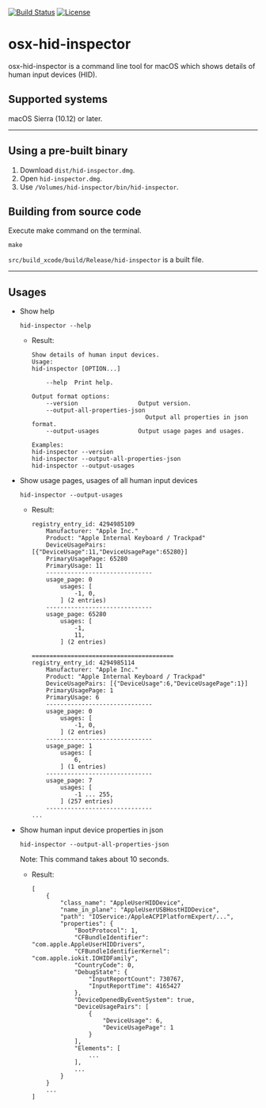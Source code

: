 [![Build Status](https://github.com/pqrs-org/osx-hid-inspector/workflows/CI/badge.svg)](https://github.com/pqrs-org/osx-hid-inspector/actions)
[![License](https://img.shields.io/badge/license-Public%20Domain-blue.svg)](https://github.com/pqrs-org/osx-hid-inspector/blob/master/LICENSE.md)

# osx-hid-inspector

osx-hid-inspector is a command line tool for macOS which shows details of human input devices (HID).

## Supported systems

macOS Sierra (10.12) or later.

---

## Using a pre-built binary

1.  Download `dist/hid-inspector.dmg`.
2.  Open `hid-inspector.dmg`.
3.  Use `/Volumes/hid-inspector/bin/hid-inspector`.

## Building from source code

Execute make command on the terminal.

```shell
make
```

`src/build_xcode/build/Release/hid-inspector` is a built file.

---

## Usages

-   Show help

    ```shell
    hid-inspector --help
    ```

    -   Result:

        ```text
        Show details of human input devices.
        Usage:
        hid-inspector [OPTION...]

            --help  Print help.

        Output format options:
            --version                 Output version.
            --output-all-properties-json
                                        Output all properties in json format.
            --output-usages           Output usage pages and usages.

        Examples:
        hid-inspector --version
        hid-inspector --output-all-properties-json
        hid-inspector --output-usages
        ```

-   Show usage pages, usages of all human input devices

    ```shell
    hid-inspector --output-usages
    ```

    -   Result:

        ```text
        registry_entry_id: 4294985109
            Manufacturer: "Apple Inc."
            Product: "Apple Internal Keyboard / Trackpad"
            DeviceUsagePairs: [{"DeviceUsage":11,"DeviceUsagePage":65280}]
            PrimaryUsagePage: 65280
            PrimaryUsage: 11
            ------------------------------
            usage_page: 0
                usages: [
                    -1, 0,
                ] (2 entries)
            ------------------------------
            usage_page: 65280
                usages: [
                    -1,
                    11,
                ] (2 entries)

        ========================================
        registry_entry_id: 4294985114
            Manufacturer: "Apple Inc."
            Product: "Apple Internal Keyboard / Trackpad"
            DeviceUsagePairs: [{"DeviceUsage":6,"DeviceUsagePage":1}]
            PrimaryUsagePage: 1
            PrimaryUsage: 6
            ------------------------------
            usage_page: 0
                usages: [
                    -1, 0,
                ] (2 entries)
            ------------------------------
            usage_page: 1
                usages: [
                    6,
                ] (1 entries)
            ------------------------------
            usage_page: 7
                usages: [
                    -1 ... 255,
                ] (257 entries)
            ------------------------------
        ...
        ```

-   Show human input device properties in json

    ```shell
    hid-inspector --output-all-properties-json
    ```

    Note: This command takes about 10 seconds.

    -   Result:

        ```text
        [
            {
                "class_name": "AppleUserHIDDevice",
                "name_in_plane": "AppleUserUSBHostHIDDevice",
                "path": "IOService:/AppleACPIPlatformExpert/...",
                "properties": {
                    "BootProtocol": 1,
                    "CFBundleIdentifier": "com.apple.AppleUserHIDDrivers",
                    "CFBundleIdentifierKernel": "com.apple.iokit.IOHIDFamily",
                    "CountryCode": 0,
                    "DebugState": {
                        "InputReportCount": 730767,
                        "InputReportTime": 4165427
                    },
                    "DeviceOpenedByEventSystem": true,
                    "DeviceUsagePairs": [
                        {
                            "DeviceUsage": 6,
                            "DeviceUsagePage": 1
                        }
                    ],
                    "Elements": [
                        ...
                    ],
                    ...
                }
            }
            ...
        ]
        ```
